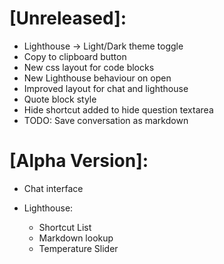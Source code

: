 
# [Unreleased]:
 * Lighthouse -> Light/Dark theme toggle
 * Copy to clipboard button
 * New css layout for code blocks
 * New Lighthouse behaviour on open
 * Improved layout for chat and lighthouse
 * Quote block style
 * Hide shortcut added to hide question textarea
 * TODO: Save conversation as markdown 


# [Alpha Version]:
 * Chat interface
 * Lighthouse:
    
    * Shortcut List
    * Markdown lookup
    * Temperature Slider

